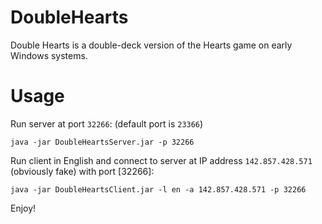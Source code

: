 # DoubleHearts
Double Hearts is a double-deck version of the Hearts game on early Windows systems. 

# Usage
Run server at port `32266`: (default port is `23366`)
```
java -jar DoubleHeartsServer.jar -p 32266
```

Run client in English and connect to server at IP address `142.857.428.571` (obviously fake) with port [32266]:
```
java -jar DoubleHeartsClient.jar -l en -a 142.857.428.571 -p 32266 
```

Enjoy!
